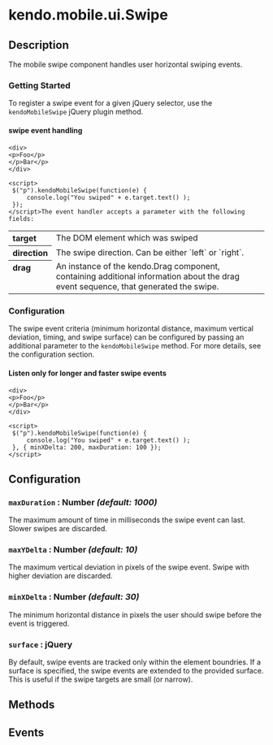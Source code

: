 # kendo.mobile.ui.Swipe

## Description

The mobile swipe component handles user horizontal swiping events.

### Getting Started

To register a swipe event for a given jQuery selector, use the `kendoMobileSwipe` jQuery plugin method.

#### swipe event handling

    <div>
    <p>Foo</p>
    </p>Bar</p>
    </div>
    
    <script>
     $("p").kendoMobileSwipe(function(e) {
         console.log("You swiped" + e.target.text() );
     });
    </script>The event handler accepts a parameter with the following fields:

<table>
 <tr>
 <th align="left" valign="top">target</th>
 <td>The DOM element which was swiped</td>
 </tr>
 <tr>
 <th align="left" valign="top">direction</th>
 <td>The swipe direction. Can be either `left` or `right`.</td>
 </tr>
 <tr>
 <th align="left" valign="top">drag</th>
 <td>An instance of the kendo.Drag component, containing additional information about the drag event sequence, that generated the swipe.</td>
 </tr>
</table>



### Configuration

The swipe event criteria (minimum horizontal distance, maximum vertical deviation, timing, and swipe surface) can be configured by passing an additional parameter to the `kendoMobileSwipe` method. For more details, see the configuration section.

#### Listen only for longer and faster swipe events

    <div>
    <p>Foo</p>
    </p>Bar</p>
    </div>
    
    <script>
     $("p").kendoMobileSwipe(function(e) {
         console.log("You swiped" + e.target.text() );
     }, { minXDelta: 200, maxDuration: 100 });
    </script>

## Configuration

### `maxDuration` : **Number** *(default: 1000)*

 The maximum amount of time in milliseconds the swipe event can last. Slower swipes are discarded.

### `maxYDelta` : **Number** *(default: 10)*

 The maximum vertical deviation in pixels of the swipe event. Swipe with higher deviation are discarded.

### `minXDelta` : **Number** *(default: 30)*

 The minimum horizontal distance in pixels the user should swipe before the event is triggered.

### `surface` : **jQuery** 

By default, swipe events are tracked only within the element boundries. If a surface is specified, the swipe events are extended to the provided surface. This is useful if  the swipe targets are small (or narrow).

## Methods

## Events